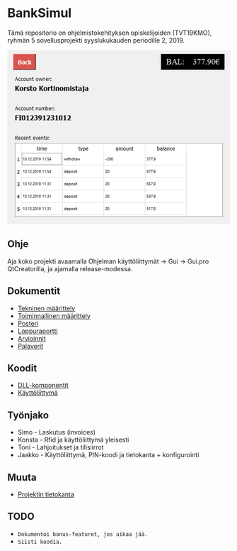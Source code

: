 # BankSimul
Tämä repositorio on ohjelmistokehityksen opiskelijoiden (TVT19KMO), ryhmän 5 sovellusprojekti syyslukukauden periodille 2, 2019.

![Koontinäkymä](https://github.com/JIkaheimo/ohjelmistokehityksen-sovellusprojekti-2k19/blob/master/Ohjelman%20k%C3%A4ytt%C3%B6liittym%C3%A4t/koonti.png)

## Ohje
Aja koko projekti avaamalla Ohjelman käyttöliittymät -> Gui -> Gui.pro QtCreatorilla, ja ajamalla release-modessa.

## Dokumentit
* [Tekninen määrittely](https://github.com/JIkaheimo/ohjelmistokehityksen-sovellusprojekti-2k19/blob/master/Tekninen%20m%C3%A4%C3%A4rittelydokumentti/Tekninen_m%C3%A4%C3%A4rittelydokumentti.docx)
* [Toiminnallinen määrittely](https://github.com/JIkaheimo/ohjelmistokehityksen-sovellusprojekti-2k19/blob/master/Toiminnallinen%20m%C3%A4%C3%A4rittelydokumentti/Toiminallinen_m%C3%A4%C3%A4rittelydokumentti.docx)
* [Posteri](https://github.com/JIkaheimo/ohjelmistokehityksen-sovellusprojekti-2k19/blob/master/Posteri/BankSimul_poster.pdf)
* [Loppuraportti](https://github.com/JIkaheimo/ohjelmistokehityksen-sovellusprojekti-2k19/blob/master/Loppuraportti/Project_closing_report_1.0.docx)
* [Arvioinnit](https://github.com/JIkaheimo/ohjelmistokehityksen-sovellusprojekti-2k19/tree/master/Loppuraportti)
* [Palaverit](https://github.com/JIkaheimo/ohjelmistokehityksen-sovellusprojekti-2k19/tree/master/Projektipalaverimuistiot)

## Koodit
* [DLL-komponentit](https://github.com/JIkaheimo/ohjelmistokehityksen-sovellusprojekti-2k19/tree/master/Qt%20C%2B%2B%20ohjelmakomponentit)
* [Käyttöliittymä](https://github.com/JIkaheimo/ohjelmistokehityksen-sovellusprojekti-2k19/tree/master/Ohjelman%20k%C3%A4ytt%C3%B6liittym%C3%A4t/Gui)

## Työnjako
* Simo - Laskutus (invoices)
* Konsta - Rfid ja käyttöliittymä yleisesti
* Toni - Lahjoitukset ja tilisiirrot
* Jaakko - Käyttöliittymä, PIN-koodi ja tietokanta + konfigurointi

## Muuta
* [Projektin tietokanta](https://github.com/JIkaheimo/ohjelmistokehityksen-sovellusprojekti-2k19/blob/master/Muu/tietokanta.mwb)

## TODO
* `Dokumentoi bonus-featuret, jos aikaa jää.`
* `Siisti koodia.`

